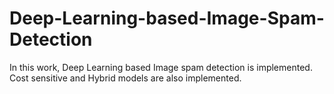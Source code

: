 # Deep-Learning-based-Image-Spam-Detection
In this work, Deep Learning based Image spam detection is implemented. Cost sensitive and Hybrid models are also implemented.
